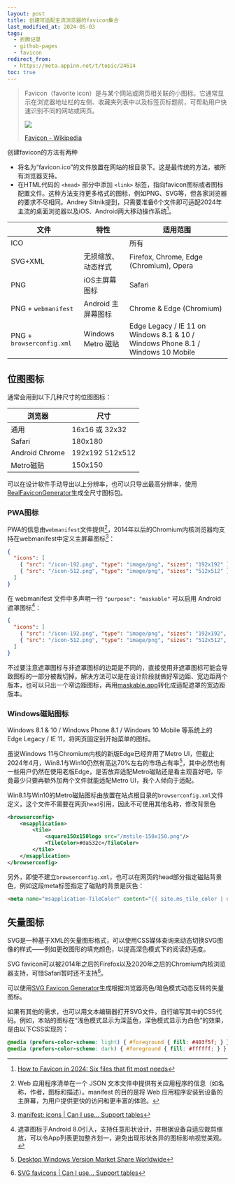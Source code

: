 ```yaml
---
layout: post
title: 创建可适配主流浏览器的favicon集合
last_modified_at: 2024-05-03
tags:
  - 折腾记录
  - github-pages
  - favicon
redirect_from:
  - https://meta.appinn.net/t/topic/24614
toc: true
---
```

> Favicon（favorite icon）是与某个网站或网页相关联的小图标。它通常显示在浏览器地址栏的左侧、收藏夹列表中以及标签页标题前，可帮助用户快速识别不同的网站或网页。
> 
> ![](https://upload.wikimedia.org/wikipedia/commons/2/22/Wikipedia_favicon_in_Firefox_on_KDE_%282023%29.png)
> 
> [Favicon - Wikipedia](https://en.wikipedia.org/wiki/Favicon)

创建favicon的方法有两种

- 将名为“favicon.ico”的文件放置在网站的根目录下。这是最传统的方法，被所有浏览器支持。
- 在HTML代码的 `<head>` 部分中添加 `<link>` 标签，指向favicon图标或者图标配置文件。这种方法支持更多格式的图标，例如PNG、SVG等，但各家浏览器的要求不尽相同。Andrey Sitnik提到，只需要准备6个文件即可适配2024年主流的桌面浏览器以及iOS、Android两大移动操作系统[^howto]。

[^howto]: [How to Favicon in 2024: Six files that fit most needs](https://evilmartians.com/chronicles/how-to-favicon-in-2021-six-files-that-fit-most-needs)

| 文件                      | 特性               | 适用范围                                                                        |
| ------------------------- | ------------------ | ------------------------------------------------------------------------------- |
| ICO                       |                    | 所有                                                                            |
| SVG+XML                   | 无损缩放、动态样式 | Firefox, Chrome, Edge (Chromium), Opera                                         |
| PNG                       | iOS主屏幕图标      | Safari                                                                          |
| PNG + `webmanifest`       | Android 主屏幕图标 | Chrome & Edge (Chromium)                                                        |
| PNG + `browserconfig.xml` | Windows Metro 磁贴 | Edge Legacy / IE 11 on Windows 8.1 & 10 / Windows Phone 8.1 / Windows 10 Mobile |

## 位图图标

通常会用到以下几种尺寸的位图图标：

| 浏览器         | 尺寸            |
| -------------- | --------------- |
| 通用           | 16x16 或 32x32  |
| Safari         | 180x180         |
| Android Chrome | 192x192 512x512 |
| Metro磁贴      | 150x150         |

可以在设计软件手动导出以上分辨率，也可以只导出最高分辨率，使用[RealFaviconGenerator](https://realfavicongenerator.net/)生成全尺寸图标包。

### PWA图标

PWA的信息由`webmanifest`文件提供[^manifest1]，2014年以后的Chromium内核浏览器均支持在webmanifest中定义主屏幕图标[^manifest2]：

```json
{
  "icons": [
    { "src": "/icon-192.png", "type": "image/png", "sizes": "192x192" },
    { "src": "/icon-512.png", "type": "image/png", "sizes": "512x512" }
  ]
}
```

[^manifest1]: Web 应用程序清单在一个 JSON 文本文件中提供有关应用程序的信息（如名称，作者，图标和描述）。manifest 的目的是将 Web 应用程序安装到设备的主屏幕，为用户提供更快的访问和更丰富的体验。

[^manifest2]: [manifest: icons | Can I use... Support tables](https://caniuse.com/mdn-html_manifest_icons)

在 webmanifest 文件中多声明一行 `"purpose": "maskable"` 可以启用 Android 遮罩图标[^maskable]：

```json
{
  "icons": [
    { "src": "/icon-192.png", "type": "image/png", "sizes": "192x192", "purpose": "maskable" },
    { "src": "/icon-512.png", "type": "image/png", "sizes": "512x512", "purpose": "maskable" }
  ]
}
```

[^maskable]: 遮罩图标于Android 8.0引入，支持任意形状设计，并根据设备自适应裁剪缩放，可以令App列表更加整齐划一，避免出现形状各异的图标影响视觉美观。

不过要注意遮罩图标与非遮罩图标的边距是不同的，直接使用非遮罩图标可能会导致图标的一部分被裁切掉。解决方法可以是在设计阶段就做好窄边距、宽边距两个版本，也可以只出一个窄边距图标，再用[maskable.app](https://maskable.app/editor)转化成适配遮罩的宽边距版本。

### Windows磁贴图标

Windows 8.1 & 10 / Windows Phone 8.1 / Windows 10 Mobile 等系统上的 Edge Legacy / IE 11，将网页固定到开始菜单的图标。

虽说Windows 11与Chromium内核的新版Edge已经弃用了Metro UI，但截止2024年4月，Win8.1与Win10仍然有高达70%左右的市场占有率[^winshare]，其中必然也有一些用户仍然在使用老版Edge，是否放弃适配Metro磁贴还是看主观喜好吧，毕竟最少只要再额外加两个文件就能适配Metro UI，我个人倾向于适配。

[^winshare]: [Desktop Windows Version Market Share Worldwide](https://gs.statcounter.com/os-version-market-share/windows/desktop/worldwide)

Win8.1与Win10的Metro磁贴图标由放置在站点根目录的`browserconfig.xml`文件定义，这个文件不需要在网页`head`引用，因此不可使用其他名称，修改背景色

```xml
<browserconfig>
    <msapplication>
        <tile>
            <square150x150logo src="/mstile-150x150.png"/>
            <TileColor>#da532c</TileColor>
        </tile>
    </msapplication>
</browserconfig>
```

另外，即使不建立`browserconfig.xml`，也可以在网页的head部分指定磁贴背景色，例如这段meta标签指定了磁贴的背景是灰色：

```html
<meta name="msapplication-TileColor" content="{{ site.ms_tile_color | default: '#888888' }}">
```

## 矢量图标

SVG是一种基于XML的矢量图形格式，可以使用CSS媒体查询来动态切换SVG图像的样式——例如更改图形的填充颜色，以提高深色模式下的阅读舒适度。

SVG favicon可以被2014年之后的Firefox以及2020年之后的Chromium内核浏览器支持，可惜Safari暂时还不支持[^svg]。

[^svg]: [SVG favicons | Can I use... Support tables](https://caniuse.com/link-icon-svg)

可以使用[SVG Favicon Generator](https://realfavicongenerator.net/)生成根据浏览器亮色/暗色模式动态反转的矢量图标。

如果有其他的需求，也可以用文本编辑器打开SVG文件，自行编写其中的CSS代码。例如，本站的图标在“浅色模式显示为深蓝色，深色模式显示为白色”的效果，是由以下CSS实现的：

```css
@media (prefers-color-scheme: light) { #foreground { fill: #403f5f; } }
@media (prefers-color-scheme: dark) { #foreground { fill: #ffffff; } }
```
